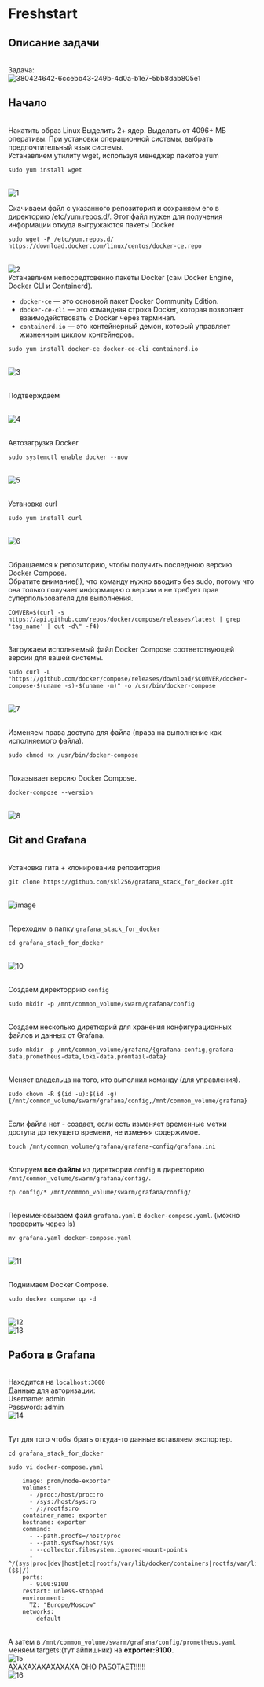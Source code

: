 # Freshstart
## Описание задачи
<br>Задача:
<br>![380424642-6ccebb43-249b-4d0a-b1e7-5bb8dab805e1](https://github.com/user-attachments/assets/5e4c8f1d-8e96-485a-b57b-6ff2a452693a)
## Начало
<br>Накатить образ Linux Выделить 2+ ядер. Выделать от 4096+ МБ оперативы. При установки операционной системы, выбрать предпочтительный язык системы.
<br>Устанавлием утилиту wget, используя менеджер пакетов yum
```
sudo yum install wget
```
<br>![1](https://github.com/user-attachments/assets/c4c213ae-141f-4307-9907-9cb1c771614c)

Скачиваем файл с указанного репозитория и сохраняем его в директорию /etc/yum.repos.d/. Этот файл нужен для получения информации откуда выгружаются пакеты Docker
```
sudo wget -P /etc/yum.repos.d/ https://download.docker.com/linux/centos/docker-ce.repo
```
<br>![2](https://github.com/user-attachments/assets/4081d5f2-7109-40c4-80a3-c8a7a2d72cca)
<br>Устанавлием непосредтсвенно пакеты Docker (сам Docker Engine, Docker CLI и Containerd).
+ `docker-ce` — это основной пакет Docker Community Edition.
+ `docker-ce-cli` — это командная строка Docker, которая позволяет взаимодействовать с Docker через терминал.
+ `containerd.io` — это контейнерный демон, который управляет жизненным циклом контейнеров.

```
sudo yum install docker-ce docker-ce-cli containerd.io
```
<br>![3](https://github.com/user-attachments/assets/6a739009-4e89-428f-87a6-10ea6780a39a)

<br> Подтверждаем

<br>![4](https://github.com/user-attachments/assets/f5520071-edbb-4fb2-aa9e-5091cb43d4a9)

<br>Автозагрузка Docker
```
sudo systemctl enable docker --now
```
<br>![5](https://github.com/user-attachments/assets/4a8bc27d-42e1-47d2-8c6f-678feea77193)

<br>Установка curl
```
sudo yum install curl
```
<br>![6](https://github.com/user-attachments/assets/7f2d289d-7eee-4f71-8e12-29bfbc0fb900)

<br>Обращаемся к репозиторию, чтобы получить последнюю версию Docker Compose.
<br>Обратите внимание(!), что команду нужно вводить без sudo, потому что она только получает информацию о версии и не требует прав суперпользователя для выполнения.
```
COMVER=$(curl -s https://api.github.com/repos/docker/compose/releases/latest | grep 'tag_name' | cut -d\" -f4)
```

<br>Загружаем исполняемый файл Docker Compose соответствующей версии для вашей системы.
```
sudo curl -L "https://github.com/docker/compose/releases/download/$COMVER/docker-compose-$(uname -s)-$(uname -m)" -o /usr/bin/docker-compose
```

<br>![7](https://github.com/user-attachments/assets/195cf68e-47f0-4c72-9886-5720d41dc0e8)

<br>Изменяем права доступа для файла (права на выполнение как исполняемого файла).
```
sudo chmod +x /usr/bin/docker-compose
```

<br>Показывает версию Docker Compose.
```
docker-compose --version
```
<br>![8](https://github.com/user-attachments/assets/4ed2a4bd-a511-4240-b781-dec25cdbcc0a)
## Git and Grafana

<br>Установка гита + клонирование репозитория
```
git clone https://github.com/skl256/grafana_stack_for_docker.git
```
<br>![image](https://github.com/user-attachments/assets/d330fe56-f58c-483b-b5ba-080d877dad26)

<br>Переходим в папку `grafana_stack_for_docker`
```
cd grafana_stack_for_docker
```
<br>![10](https://github.com/user-attachments/assets/76ad8975-4ee6-4af1-af10-0c81dbcf882e)

<br>Создаем директоррию `config`
```
sudo mkdir -p /mnt/common_volume/swarm/grafana/config
```

<br>Создаем несколько диреткорий для хранения конфигурационных файлов и данных от Grafana.
```
sudo mkdir -p /mnt/common_volume/grafana/{grafana-config,grafana-data,prometheus-data,loki-data,promtail-data}
```

<br>Меняет владельца на того, кто выполнил команду (для управления).
```
sudo chown -R $(id -u):$(id -g) {/mnt/common_volume/swarm/grafana/config,/mnt/common_volume/grafana}
```

<br>Если файла нет - создает, если есть изменяет временные метки доступа до текущего времени, не изменяя содержимое.
```
touch /mnt/common_volume/grafana/grafana-config/grafana.ini
```

<br>Копируем **все файлы** из диреткории `config` в директорию `/mnt/common_volume/swarm/grafana/config/`.
```
cp config/* /mnt/common_volume/swarm/grafana/config/
```

<br>Переименовываем файл `grafana.yaml` в `docker-compose.yaml`. (можно проверить через ls)
```
mv grafana.yaml docker-compose.yaml
```
<br>![11](https://github.com/user-attachments/assets/369dff69-261a-4209-bf3a-fe618ba95ce9)

<br>Поднимаем Docker Compose.
```
sudo docker compose up -d
```
<br>![12](https://github.com/user-attachments/assets/da5db25d-174d-4937-8a86-2ca81d2a1ba7)
<br>![13](https://github.com/user-attachments/assets/a030d55e-cadd-455a-bf64-343311957980)
## Работа в Grafana
<br>Находится на `localhost:3000`
<br>Данные для авторизации:
<br>Username: admin
<br>Password: admin
<br>![14](https://github.com/user-attachments/assets/1f1a192c-fda8-4cc0-b4c0-345f02855500)

<br>Тут для того чтобы брать откуда-то данные вставляем экспортер.
```
cd grafana_stack_for_docker
```
```
sudo vi docker-compose.yaml
```
```node-exporter:
    image: prom/node-exporter
    volumes:
      - /proc:/host/proc:ro
      - /sys:/host/sys:ro
      - /:/rootfs:ro
    container_name: exporter
    hostname: exporter
    command:
      - --path.procfs=/host/proc
      - --path.sysfs=/host/sys
      - --collector.filesystem.ignored-mount-points
      - ^/(sys|proc|dev|host|etc|rootfs/var/lib/docker/containers|rootfs/var/lib/docker/overlay2|rootfs/run/docker/netns|rootfs/var/lib/docker/aufs)($$|/)
    ports:
      - 9100:9100
    restart: unless-stopped
    environment:
      TZ: "Europe/Moscow"
    networks:
      - default
```
<br>А затем в `/mnt/common_volume/swarm/grafana/config/prometheus.yaml` меняем targets:(тут айпишник) на **exporter:9100**.
<br> ![15](https://github.com/user-attachments/assets/74737eae-2b47-4624-81d6-3574f35548fb)
<br> АХАХАХАХАХАХАХА ОНО РАБОТАЕТ!!!!!!
<br>![16](https://github.com/user-attachments/assets/c6b59c62-ba99-497e-bb6a-7bfd1735909a)


